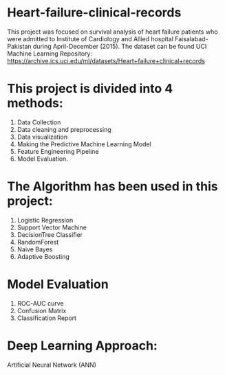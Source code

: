 # Heart-failure-clinical-records

This project was focused on survival analysis of heart failure patients who were admitted to Institute of Cardiology and Allied hospital Faisalabad-Pakistan during April-December (2015). The dataset can be found UCI Machine Learning Repository: https://archive.ics.uci.edu/ml/datasets/Heart+failure+clinical+records 

# This project is divided into 4 methods:
1. Data Collection
2. Data cleaning and preprocessing
3. Data visualization
4. Making the Predictive Machine Learning Model 
5. Feature Engineering Pipeline
6. Model Evaluation.

# The Algorithm has been used in this project:
1. Logistic Regression 
2. Support Vector Machine 
3. DecisionTree Classifier 
4. RandomForest 
5. Naive Bayes 
6. Adaptive Boosting

# Model Evaluation 
1.  ROC-AUC curve
2. Confusion Matrix
3. Classification Report

# Deep Learning Approach:
Artificial Neural Network (ANN)
